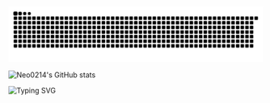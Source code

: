 <picture>
  <source media="(prefers-color-scheme: dark)" srcset="https://raw.githubusercontent.com/Neo0214/Neo0214/output/github-contribution-grid-snake-dark.svg" />
  <source media="(prefers-color-scheme: light)" srcset="https://raw.githubusercontent.com/Neo0214/Neo0214/output/github-contribution-grid-snake.svg" />
  <img alt="github-snake" src="https://raw.githubusercontent.com/Little-Data/Little-Data/output/github-contribution-grid-snake.svg" />
</picture> 

![Neo0214's GitHub stats](https://github-readme-stats.vercel.app/api?username=Neo0214&count_private=true&show_icons=true&theme=cobalt)

![Typing SVG](https://readme-typing-svg.demolab.com/?lines=Sanitäter+in+Battlefield;is+trying+to+commit+at+github)




